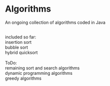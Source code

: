 # Algorithms
An ongoing collection of algorithms coded in Java

<br>
included so far:<br>
insertion sort <br>
bubble sort <br>
hybrid quicksort<br><br>
ToDo:<br>
remaining sort and search algorithms<br>
dynamic programming algorithms<br>
greedy algorithms

